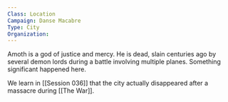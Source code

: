 ```yaml
---
Class: Location
Campaign: Danse Macabre
Type: City
Organization:
---
```

Amoth is a god of justice and mercy. He is dead, slain centuries ago by several demon lords during a battle involving multiple planes. Something significant happened here.

We learn in [[Session 036]] that the city actually disappeared after a massacre during [[The War]]. 